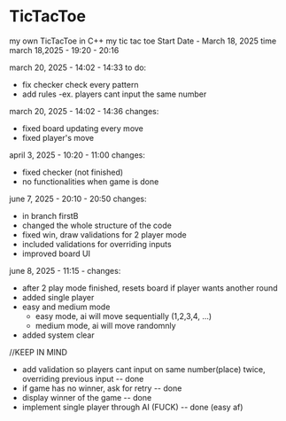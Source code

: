 # TicTacToe
my own TicTacToe in C++
my tic tac toe
 Start Date - March 18, 2025
 time march 18,2025 - 19:20 - 20:16

 march 20, 2025 - 14:02 - 14:33
to do:
- fix checker
    check every pattern
- add rules
    -ex. players cant input the same number

march 20, 2025 - 14:02 - 14:36
changes:
- fixed board updating every move
- fixed player's move


april 3, 2025 - 10:20 - 11:00
changes:
- fixed checker (not finished)
- no functionalities when game is done

june 7, 2025 - 20:10 - 20:50
changes:
- in branch firstB
- changed the whole structure of the code
- fixed win, draw validations for 2 player mode
- included validations for overriding inputs
- improved board UI

june 8, 2025 - 11:15 - 
changes:
- after 2 play mode finished, resets board if player wants another round
- added single player 
- easy and medium mode
    - easy mode, ai will move sequentially (1,2,3,4, ...)
    - medium mode, ai will move randomnly
- added system clear 


//KEEP IN MIND
- add validation so players cant input on same number(place) twice, overriding previous input -- done
- if game has no winner, ask for retry  -- done
- display winner of the game -- done
- implement single player through AI (FUCK) -- done (easy af)
